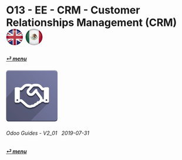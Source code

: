 # O13 - EE - CRM - Customer Relationships Management (CRM) &nbsp;&nbsp;&nbsp;&nbsp; [![en-uk](/doc/img/en-uk_flag_button_small.png)](/en-uk/o13/ee/crm/en-uk-o13-ee-crm-crm-guides.md) [ ![es-mx](/doc/img/es-mx_flag_button_small.png)](/es-mx/o13/ee/crm/es-mx-o13-ee-crm-crm-guides.md)
#### [_&#x23CE; menu_](/en-uk/o13/ee/en-uk-o13-ee-guides-menu.md)  
### ![crm](/doc/img/crm.png)
	
###### Odoo Guides - V2_01 &nbsp; 2019-07-31  
**[_&#x23CE; menu_](/en-uk/o13/ee/en-uk-o13-ee-guides-menu.md)**  


